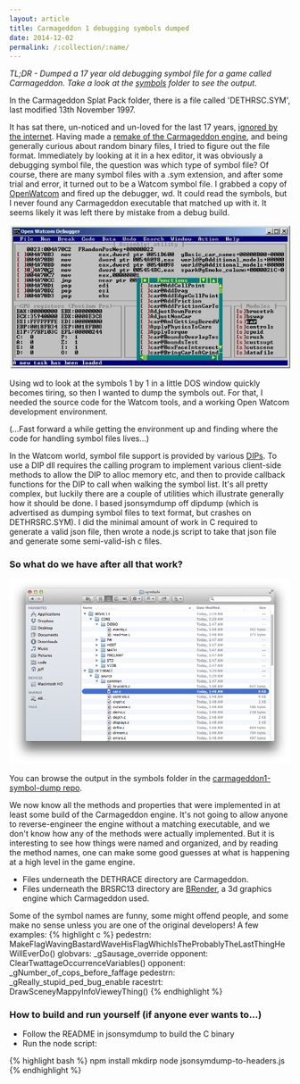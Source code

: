 ```yaml
---
layout: article
title: Carmageddon 1 debugging symbols dumped
date: 2014-12-02
permalink: /:collection/:name/
---
```


_TL;DR - Dumped a 17 year old debugging symbol file for a game called Carmageddon. Take a look at the [symbols](https://github.com/jeff-1amstudios/carmageddon1-symbol-dump) folder to see the output._


In the Carmageddon Splat Pack folder, there is a file called 'DETHRSC.SYM', last modified 13th November 1997. 

It has sat there, un-noticed and un-loved for the last 17 years, [ignored by the internet](https://www.google.com/#q=DETHRSRC.SYM+-torrent). Having made a [remake of the Carmageddon engine](http://1amstudios.com/projects/openc1), and being generally curious about random binary files, I tried to figure out the file format.  Immediately by looking at it in a hex editor, it was obviously a debugging symbol file, the question was which type of symbol file?  Of course, there are many symbol files with a .sym extension, and after some trial and error, it turned out to be a Watcom symbol file.  I grabbed a copy of [OpenWatcom](http://www.openwatcom.org/) and fired up the debugger, wd. It could read the symbols, but I never found any Carmageddon executable that matched up with it. It seems likely it was left there by mistake from a debug build.

![](watcom-debugger.jpg)

Using wd to look at the symbols 1 by 1 in a little DOS window quickly becomes tiring, so then I wanted to dump the symbols out. For that, I needed the source code for the Watcom tools, and a working Open Watcom development environment.

(...Fast forward a while getting the environment up and finding where the code for handling symbol files lives...)

In the Watcom world, symbol file support is provided by various [DIPs](http://www.openwatcom.org/index.php/Debugging_Format_Interoperability). To use a DIP dll requires the calling program to implement various client-side methods to allow the DIP to alloc memory etc, and then to provide callback functions for the DIP to call when walking the symbol list. It's all pretty complex, but luckily there are a couple of utilities which illustrate generally how it should be done.  I based jsonsymdump off dipdump (which is advertised as dumping symbol files to text format, but crashes on DETHRSRC.SYM). I did the minimal amount of work in C required to generate a valid json file, then wrote a node.js script to take that json file and generate some semi-valid-ish c files.

### So what do we have after all that work?

![](c1-symbols-filesystem.png)

You can browse the output in the symbols folder in the [carmageddon1-symbol-dump repo](https://github.com/jeff-1amstudios/carmageddon1-symbol-dump).

We now know all the methods and properties that were implemented in at least some build of the Carmageddon engine.  It's not going to allow anyone to reverse-engineer the engine without a matching executable, and we don't know how any of the methods were actually implemented. But it is interesting to see how things were named and organized, and by reading the method names, one can make some good guesses at what is happening at a high level in the game engine.

 * Files underneath the DETHRACE directory are Carmageddon. 
 * Files underneath the BRSRC13 directory are  [BRender](http://en.wikipedia.org/wiki/Argonaut_Games#BRender), a 3d graphics engine which Carmageddon used.


Some of the symbol names are funny, some might offend people, and some make no sense unless you are one of the original developers! A few examples:
{% highlight c %}
pedestrn: MakeFlagWavingBastardWaveHisFlagWhichIsTheProbablyTheLastThingHeWillEverDo()
globvars: _gSausage_override
opponent: ClearTwattageOccurrenceVariables()
opponent: _gNumber_of_cops_before_faffage
pedestrn: _gReally_stupid_ped_bug_enable
racestrt: DrawSceneyMappyInfoVieweyThing()
{% endhighlight %}


### How to build and run yourself (if anyone ever wants to...) ###

 * Follow the README in jsonsymdump to build the C binary
 * Run the node script:
 
{% highlight bash %}
npm install mkdirp
node jsonsymdump-to-headers.js
{% endhighlight %}
